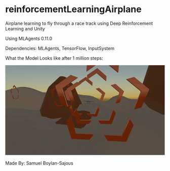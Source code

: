 # reinforcementLearningAirplane
Airplane learning to fly through a race track using Deep Reinforcement Learning and Unity

Using MLAgents 0.11.0

Dependencies: 
MLAgents,
TensorFlow,
InputSystem

What the Model Looks like after 1 million steps: 

![](AgentRecording.gif)

Made By: Samuel Boylan-Sajous
